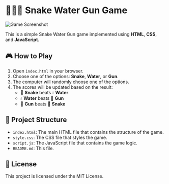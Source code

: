 # 🐍💧🔫 Snake Water Gun Game

![Game Screenshot](/Screenshot%202025-02-05%20at%2010.44.21 PM.png)

This is a simple Snake Water Gun game implemented using **HTML**, **CSS**, and **JavaScript**.

## 🎮 How to Play

1. Open `index.html` in your browser.
2. Choose one of the options: **Snake**, **Water**, or **Gun**.
3. The computer will randomly choose one of the options.
4. The scores will be updated based on the result:
   - 🐍 **Snake** beats 💧 **Water**
   - 💧 **Water** beats 🔫 **Gun**
   - 🔫 **Gun** beats 🐍 **Snake**

## 📁 Project Structure

- `index.html`: The main HTML file that contains the structure of the game.
- `style.css`: The CSS file that styles the game.
- `script.js`: The JavaScript file that contains the game logic.
- `README.md`: This file.

## 📜 License

This project is licensed under the MIT License.